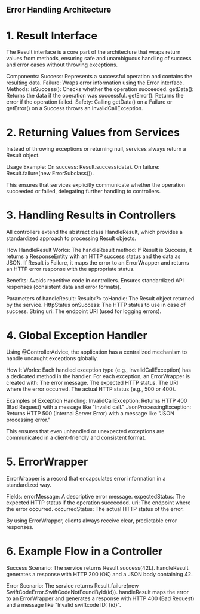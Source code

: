 ## Error Handling Architecture

# 1. Result Interface

The Result interface is a core part of the architecture that wraps return values from methods, ensuring safe and unambiguous handling of success and error cases without throwing exceptions.

Components:
Success<T>: Represents a successful operation and contains the resulting data.
Failure<T>: Wraps error information using the Error interface.
Methods:
isSuccess(): Checks whether the operation succeeded.
getData(): Returns the data if the operation was successful.
getError(): Returns the error if the operation failed.
Safety:
Calling getData() on a Failure or getError() on a Success throws an InvalidCallException.

# 2. Returning Values from Services

Instead of throwing exceptions or returning null, services always return a Result object.

Usage Example:
On success: Result.success(data).
On failure: Result.failure(new ErrorSubclass()).

This ensures that services explicitly communicate whether the operation succeeded or failed, delegating further handling to controllers.

# 3. Handling Results in Controllers

All controllers extend the abstract class HandleResult, which provides a standardized approach to processing Result objects.

How HandleResult Works:
The handleResult method:
If Result is Success, it returns a ResponseEntity with an HTTP success status and the data as JSON.
If Result is Failure, it maps the error to an ErrorWrapper and returns an HTTP error response with the appropriate status.

Benefits:
Avoids repetitive code in controllers.
Ensures standardized API responses (consistent data and error formats).

Parameters of handleResult:
Result<?> toHandle: The Result object returned by the service.
HttpStatus onSuccess: The HTTP status to use in case of success.
String uri: The endpoint URI (used for logging errors).

# 4. Global Exception Handler

Using @ControllerAdvice, the application has a centralized mechanism to handle uncaught exceptions globally.

How It Works:
Each handled exception type (e.g., InvalidCallException) has a dedicated method in the handler.
For each exception, an ErrorWrapper is created with:
The error message.
The expected HTTP status.
The URI where the error occurred.
The actual HTTP status (e.g., 500 or 400).

Examples of Exception Handling:
InvalidCallException: Returns HTTP 400 (Bad Request) with a message like "Invalid call."
JsonProcessingException: Returns HTTP 500 (Internal Server Error) with a message like "JSON processing error."

This ensures that even unhandled or unexpected exceptions are communicated in a client-friendly and consistent format.

# 5. ErrorWrapper

ErrorWrapper is a record that encapsulates error information in a standardized way.

Fields:
errorMessage: A descriptive error message.
expectedStatus: The expected HTTP status if the operation succeeded.
uri: The endpoint where the error occurred.
occurredStatus: The actual HTTP status of the error.

By using ErrorWrapper, clients always receive clear, predictable error responses.

# 6. Example Flow in a Controller

Success Scenario:
The service returns Result.success(42L).
handleResult generates a response with HTTP 200 (OK) and a JSON body containing 42.

Error Scenario:
The service returns Result.failure(new SwiftCodeError.SwiftCodeNotFoundById(id)).
handleResult maps the error to an ErrorWrapper and generates a response with HTTP 400 (Bad Request) and a message like "Invalid swiftcode ID: {id}".
